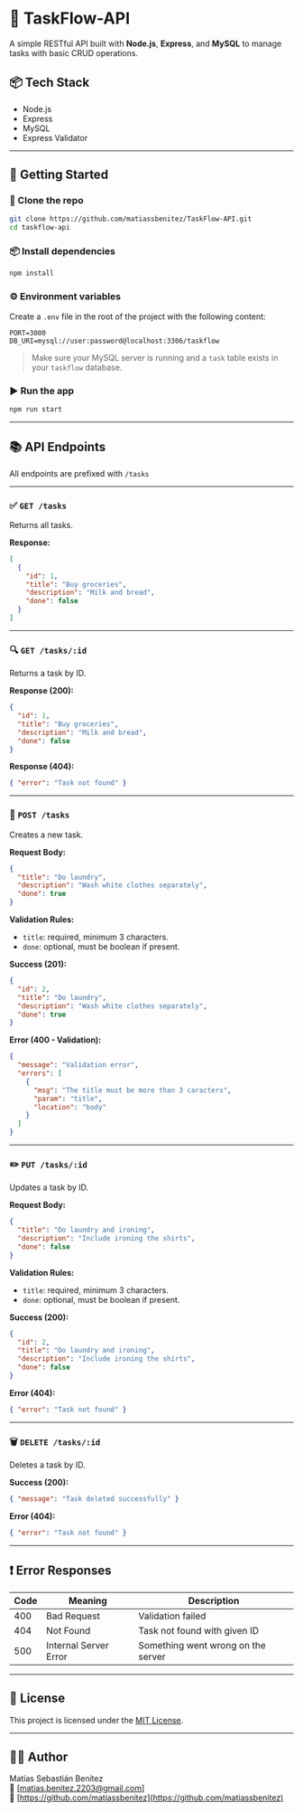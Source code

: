 # 📌 TaskFlow-API

A simple RESTful API built with **Node.js**, **Express**, and **MySQL** to manage tasks with basic CRUD operations.

## 📦 Tech Stack

- Node.js
- Express
- MySQL
- Express Validator

---

## 🚀 Getting Started

### 📁 Clone the repo

```bash
git clone https://github.com/matiassbenitez/TaskFlow-API.git
cd taskflow-api
```

### 📦 Install dependencies

```bash
npm install
```

### ⚙️ Environment variables

Create a `.env` file in the root of the project with the following content:

```env
PORT=3000
DB_URI=mysql://user:password@localhost:3306/taskflow
```

> Make sure your MySQL server is running and a `task` table exists in your `taskflow` database.

### ▶️ Run the app

```bash
npm run start
```

---

## 📚 API Endpoints

All endpoints are prefixed with `/tasks`

---

### ✅ `GET /tasks`

Returns all tasks.

**Response:**
```json
[
  {
    "id": 1,
    "title": "Buy groceries",
    "description": "Milk and bread",
    "done": false
  }
]
```

---

### 🔍 `GET /tasks/:id`

Returns a task by ID.

**Response (200):**
```json
{
  "id": 1,
  "title": "Buy groceries",
  "description": "Milk and bread",
  "done": false
}
```

**Response (404):**
```json
{ "error": "Task not found" }
```

---

### 📝 `POST /tasks`

Creates a new task.

**Request Body:**
```json
{
  "title": "Do laundry",
  "description": "Wash white clothes separately",
  "done": true
}
```

**Validation Rules:**
- `title`: required, minimum 3 characters.
- `done`: optional, must be boolean if present.

**Success (201):**
```json
{
  "id": 2,
  "title": "Do laundry",
  "description": "Wash white clothes separately",
  "done": true
}
```

**Error (400 - Validation):**
```json
{
  "message": "Validation error",
  "errors": [
    {
      "msg": "The title must be more than 3 caracters",
      "param": "title",
      "location": "body"
    }
  ]
}
```

---

### ✏️ `PUT /tasks/:id`

Updates a task by ID.

**Request Body:**
```json
{
  "title": "Do laundry and ironing",
  "description": "Include ironing the shirts",
  "done": false
}
```

**Validation Rules:**
- `title`: required, minimum 3 characters.
- `done`: optional, must be boolean if present.

**Success (200):**
```json
{
  "id": 2,
  "title": "Do laundry and ironing",
  "description": "Include ironing the shirts",
  "done": false
}
```

**Error (404):**
```json
{ "error": "Task not found" }
```

---

### 🗑️ `DELETE /tasks/:id`

Deletes a task by ID.

**Success (200):**
```json
{ "message": "Task deleted successfully" }
```

**Error (404):**
```json
{ "error": "Task not found" }
```

---

## ❗ Error Responses

| Code | Meaning            | Description                            |
|------|--------------------|----------------------------------------|
| 400  | Bad Request        | Validation failed                      |
| 404  | Not Found          | Task not found with given ID           |
| 500  | Internal Server Error | Something went wrong on the server |

---

## 📄 License

This project is licensed under the [MIT License](LICENSE).

---

## 👨‍💻 Author

Matías Sebastián Benítez  
📧 [matias.benitez.2203@gmail.com]  
🔗 [https://github.com/matiassbenitez](https://github.com/matiassbenitez)
